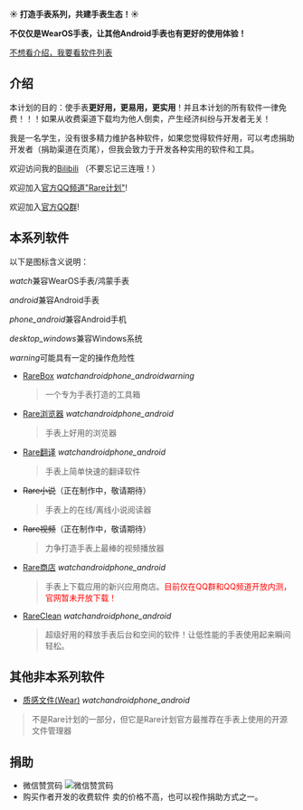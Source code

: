 
**☀️ 打造手表系列，共建手表生态！☀️**

**不仅仅是WearOS手表，让其他Android手表也有更好的使用体验！**

[不想看介绍，我要看软件列表](#本系列软件)

## 介绍

本计划的目的：使手表**更好用，更易用，更实用**！并且本计划的所有软件一律免费！！！如果从收费渠道下载均为他人倒卖，产生经济纠纷与开发者无关！

我是一名学生，没有很多精力维护各种软件，如果您觉得软件好用，可以考虑捐助开发者（捐助渠道在页尾），但我会致力于开发各种实用的软件和工具。

欢迎访问我的[Bilibili](/lianxi)
（不要忘记三连哦！）


欢迎加入[官方QQ频道"Rare计划"](/lianxi)!

欢迎加入[官方QQ群](/lianxi)!


## 本系列软件

以下是图标含义说明：

<i class="mdui-icon material-icons">watch</i>兼容WearOS手表/鸿蒙手表

<i class="mdui-icon material-icons">android</i>兼容Android手表

<i class="mdui-icon material-icons">phone_android</i>兼容Android手机

<i class="mdui-icon material-icons">desktop_windows</i>兼容Windows系统

<i class="mdui-icon material-icons">warning</i>可能具有一定的操作危险性

* [RareBox](/rarebox) <i class="mdui-icon material-icons">watch</i><i class="mdui-icon material-icons">android</i><i class="mdui-icon material-icons">phone_android</i><i class="mdui-icon material-icons">warning</i>
  > 一个专为手表打造的工具箱

* [Rare浏览器](https://rare.genouka.rr.nu/rarebrowser) <i class="mdui-icon material-icons">watch</i><i class="mdui-icon material-icons">android</i><i class="mdui-icon material-icons">phone_android</i>
  > 手表上好用的浏览器

* [Rare翻译](https://rare.genouka.rr.nu/rarefanyi/) <i class="mdui-icon material-icons">watch</i><i class="mdui-icon material-icons">android</i><i class="mdui-icon material-icons">phone_android</i>
  > 手表上简单快速的翻译软件

* ~~Rare小说~~（正在制作中，敬请期待）
  > 手表上的在线/离线小说阅读器

* ~~Rare视频~~（正在制作中，敬请期待）
  > 力争打造手表上最棒的视频播放器

* [Rare商店](https://rare.genouka.rr.nu/rareshop/) <i class="mdui-icon material-icons">watch</i><i class="mdui-icon material-icons">android</i><i class="mdui-icon material-icons">phone_android</i>
  > 手表上下载应用的新兴应用商店。<span style="color:red">目前仅在QQ群和QQ频道开放内测，官网暂未开放下载！</span>

* [RareClean](https://rare.genouka.rr.nu/rareclean/) <i class="mdui-icon material-icons">watch</i><i class="mdui-icon material-icons">android</i><i class="mdui-icon material-icons">phone_android</i>
  > 超级好用的释放手表后台和空间的软件！让低性能的手表使用起来瞬间轻松。

## 其他非本系列软件
* [质感文件(Wear)](http://mobvoi-search-public.mobvoi.com/mobvoi-apk/awch/wear.android.files_31_wear_x86_64,x86,armeabi-v7a,arm64-v8a_16b29cf1636d8680ae956af1da05346a.apk) <i class="mdui-icon material-icons">watch</i><i class="mdui-icon material-icons">android</i><i class="mdui-icon material-icons">phone_android</i>
 > 不是Rare计划的一部分，但它是Rare计划官方最推荐在手表上使用的开源文件管理器

## 捐助
* 微信赞赏码
  ![微信赞赏码](https://i.imgloc.com/2023/03/18/LvZkF.png)
* 购买作者开发的收费软件
  卖的价格不高，也可以视作捐助方式之一。